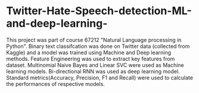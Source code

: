 # Twitter-Hate-Speech-detection-ML-and-deep-learning-

This project was part of course 67212 "Natural Language processing in Python". 
Binary text classifcation was done on Twitter data (collected from Kaggle) and a model was trained using Machine and Deep learning methods.
Feature Engineering was used to extract key features from dataset.
Multinomial Naive Bayes and Linear SVC were used as Machine learning models.
Bi-directional RNN was used as deep learning model.
Standard metrics(Accuracy, Precision, F1 and Recall) were used to calculate the performances of respective models. 
